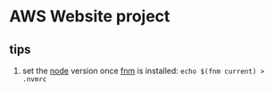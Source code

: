 # AWS Website project

## tips

1. set the [node](https://nodejs.org/en/about/previous-releases) version once [fnm](https://github.com/Schniz/fnm) is installed: `echo $(fnm current) > .nvmrc`
